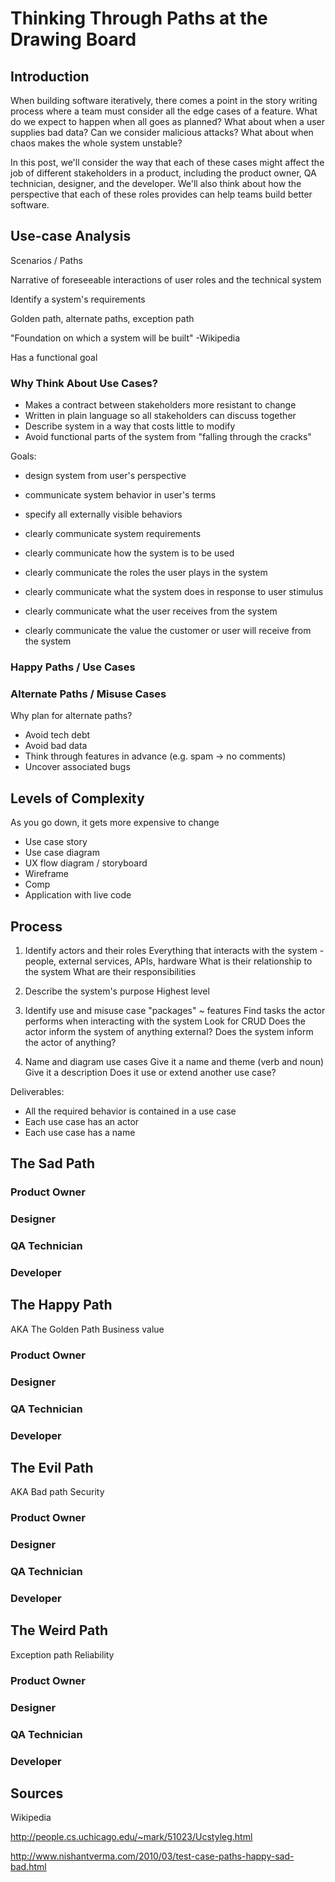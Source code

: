 # Thinking Through Paths at the Drawing Board

## Introduction

When building software iteratively, there comes a point in the story writing process where a team must consider all the edge cases of a feature. What do we expect to happen when all goes as planned? What about when a user supplies bad data? Can we consider malicious attacks? What about when chaos makes the whole system unstable?

In this post, we'll consider the way that each of these cases might affect the job of different stakeholders in a product, including the product owner, QA technician, designer, and the developer. We'll also think about how the perspective that each of these roles provides can help teams build better software.


## Use-case Analysis
Scenarios / Paths

Narrative of foreseeable interactions of user roles and the technical system

Identify a system's requirements

Golden path, alternate paths, exception path

"Foundation on which a system will be built" -Wikipedia

Has a functional goal


### Why Think About Use Cases?

- Makes a contract between stakeholders more resistant to change
- Written in plain language so all stakeholders can discuss together
- Describe system in a way that costs little to modify
- Avoid functional parts of the system from "falling through the cracks"

Goals:

- design system from user's perspective
- communicate system behavior in user's terms
- specify all externally visible behaviors

- clearly communicate system requirements
- clearly communicate how the system is to be used
- clearly communicate the roles the user plays in the system
- clearly communicate what the system does in response to user stimulus
- clearly communicate what the user receives from the system
- clearly communicate the value the customer or user will receive from the system


### Happy Paths / Use Cases

### Alternate Paths / Misuse Cases

Why plan for alternate paths?

- Avoid tech debt
- Avoid bad data
- Think through features in advance (e.g. spam -> no comments)
- Uncover associated bugs

## Levels of Complexity

As you go down, it gets more expensive to change

- Use case story
- Use case diagram
- UX flow diagram / storyboard
- Wireframe
- Comp
- Application with live code

## Process

1. Identify actors and their roles
Everything that interacts with the system - people, external services, APIs, hardware
What is their relationship to the system
What are their responsibilities

2. Describe the system's purpose
Highest level

3. Identify use and misuse case "packages" ~ features
Find tasks the actor performs when interacting with the system
Look for CRUD
Does the actor inform the system of anything external?
Does the system inform the actor of anything?

4. Name and diagram use cases
Give it a name and theme (verb and noun)
Give it a description
Does it use or extend another use case?

Deliverables:
- All the required behavior is contained in a use case
- Each use case has an actor
- Each use case has a name




## The Sad Path

### Product Owner

### Designer

### QA Technician

### Developer


## The Happy Path

AKA The Golden Path
Business value

### Product Owner

### Designer

### QA Technician

### Developer



## The Evil Path

AKA Bad path
Security

### Product Owner

### Designer

### QA Technician

### Developer


## The Weird Path

Exception path
Reliability

### Product Owner

### Designer

### QA Technician

### Developer




## Sources

Wikipedia

http://people.cs.uchicago.edu/~mark/51023/Ucstyleg.html

http://www.nishantverma.com/2010/03/test-case-paths-happy-sad-bad.html
